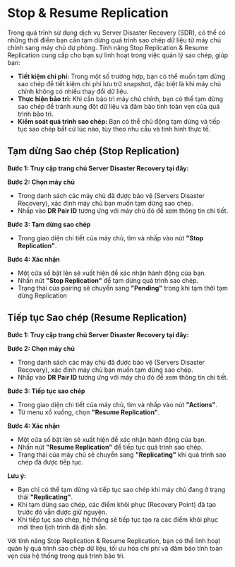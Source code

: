 # Stop & Resume Replication

Trong quá trình sử dụng dịch vụ Server Disaster Recovery (SDR), có thể có những thời điểm bạn cần tạm dừng quá trình sao chép dữ liệu từ máy chủ chính sang máy chủ dự phòng. Tính năng Stop Replication & Resume Replication cung cấp cho bạn sự linh hoạt trong việc quản lý sao chép, giúp bạn:

* **Tiết kiệm chi phí:** Trong một số trường hợp, bạn có thể muốn tạm dừng sao chép để tiết kiệm chi phí lưu trữ snapshot, đặc biệt là khi máy chủ chính không có nhiều thay đổi dữ liệu.
* **Thực hiện bảo trì:** Khi cần bảo trì máy chủ chính, bạn có thể tạm dừng sao chép để tránh xung đột dữ liệu và đảm bảo tính toàn vẹn của quá trình bảo trì.
* **Kiểm soát quá trình sao chép:** Bạn có thể chủ động tạm dừng và tiếp tục sao chép bất cứ lúc nào, tùy theo nhu cầu và tình hình thực tế.

## **Tạm dừng Sao chép (Stop Replication)**

**Bước 1: Truy cập trang chủ Server Disaster Recovery tại đây:**

**Bước 2: Chọn máy chủ**

* Trong danh sách các máy chủ đã được bảo vệ (Servers Disaster Recovery), xác định máy chủ bạn muốn tạm dừng sao chép.
* Nhấp vào **DR Pair ID** tương ứng với máy chủ đó để xem thông tin chi tiết.

**Bước 3: Tạm dừng sao chép**

* Trong giao diện chi tiết của máy chủ, tìm và nhấp vào nút **"Stop Replication"**.

**Bước 4: Xác nhận**

* Một cửa sổ bật lên sẽ xuất hiện để xác nhận hành động của bạn.
* Nhấn nút **"Stop Replication"** để tạm dừng quá trình sao chép.
* Trạng thái của pairing sẽ chuyển sang **"Pending"** trong khi tạm thời tạm dừng Replication

## **Tiếp tục Sao chép (Resume Replication)**

**Bước 1: Truy cập trang chủ Server Disaster Recovery tại đây:**

**Bước 2: Chọn máy chủ**

* Trong danh sách các máy chủ đã được bảo vệ (Servers Disaster Recovery), xác định máy chủ bạn muốn tạm dừng sao chép.
* Nhấp vào **DR Pair ID** tương ứng với máy chủ đó để xem thông tin chi tiết.

**Bước 3: Tiếp tục sao chép**

* Trong giao diện chi tiết của máy chủ, tìm và nhấp vào nút **"Actions"**.
* Từ menu xổ xuống, chọn **"Resume Replication"**.

**Bước 4: Xác nhận**

* Một cửa sổ bật lên sẽ xuất hiện để xác nhận hành động của bạn.
* Nhấn nút **"Resume Replication"** để tiếp tục quá trình sao chép.
* Trạng thái của máy chủ sẽ chuyển sang **"Replicating"** khi quá trình sao chép đã được tiếp tục.

**Lưu ý:**

* Bạn chỉ có thể tạm dừng và tiếp tục sao chép khi máy chủ đang ở trạng thái **"Replicating"**.
* Khi tạm dừng sao chép, các điểm khôi phục (Recovery Point) đã tạo trước đó vẫn được giữ nguyên.
* Khi tiếp tục sao chép, hệ thống sẽ tiếp tục tạo ra các điểm khôi phục mới theo lịch trình đã định sẵn.

Với tính năng Stop Replication & Resume Replication, bạn có thể linh hoạt quản lý quá trình sao chép dữ liệu, tối ưu hóa chi phí và đảm bảo tính toàn vẹn của hệ thống trong quá trình bảo trì.
